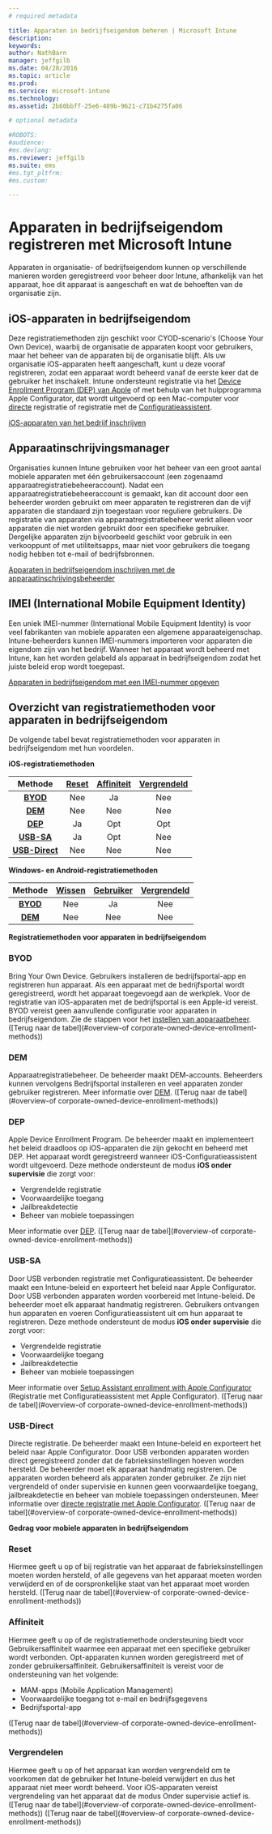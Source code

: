 ```yaml
---
# required metadata

title: Apparaten in bedrijfseigendom beheren | Microsoft Intune
description:
keywords:
author: NathBarn
manager: jeffgilb
ms.date: 04/28/2016
ms.topic: article
ms.prod:
ms.service: microsoft-intune
ms.technology:
ms.assetid: 2b60bbff-25e6-489b-9621-c71b4275fa06

# optional metadata

#ROBOTS:
#audience:
#ms.devlang:
ms.reviewer: jeffgilb
ms.suite: ems
#ms.tgt_pltfrm:
#ms.custom:

---
```


# Apparaten in bedrijfseigendom registreren met Microsoft Intune
Apparaten in organisatie- of bedrijfseigendom kunnen op verschillende manieren worden geregistreerd voor beheer door Intune, afhankelijk van het apparaat, hoe dit apparaat is aangeschaft en wat de behoeften van de organisatie zijn.

## iOS-apparaten in bedrijfseigendom
Deze registratiemethoden zijn geschikt voor CYOD-scenario's (Choose Your Own Device), waarbij de organisatie de apparaten koopt voor gebruikers, maar het beheer van de apparaten bij de organisatie blijft. Als uw organisatie iOS-apparaten heeft aangeschaft, kunt u deze vooraf registreren, zodat een apparaat wordt beheerd vanaf de eerste keer dat de gebruiker het inschakelt. Intune ondersteunt registratie via het [Device Enrollment Program (DEP) van Apple](ios-device-enrollment-program-in-microsoft-intune.md) of met behulp van het hulpprogramma Apple Configurator, dat wordt uitgevoerd op een Mac-computer voor [directe](ios-direct-enrollment-in-microsoft-intune.md) registratie of registratie met de [Configuratieassistent](ios-setup-assistant-enrollment-in-microsoft-intune.md).

[iOS-apparaten van het bedrijf inschrijven](enroll-corporate-owned-ios-devices-in-microsoft-intune.md)

## Apparaatinschrijvingsmanager
Organisaties kunnen Intune gebruiken voor het beheer van een groot aantal mobiele apparaten met één gebruikersaccount (een zogenaamd apparaatregistratiebeheeraccount). Nadat een apparaatregistratiebeheeraccount is gemaakt, kan dit account door een beheerder worden gebruikt om meer apparaten te registreren dan de vijf apparaten die standaard zijn toegestaan voor reguliere gebruikers. De registratie van apparaten via apparaatregistratiebeheer werkt alleen voor apparaten die niet worden gebruikt door een specifieke gebruiker. Dergelijke apparaten zijn bijvoorbeeld geschikt voor gebruik in een verkooppunt of met utiliteitsapps, maar niet voor gebruikers die toegang nodig hebben tot e-mail of bedrijfsbronnen.

[Apparaten in bedrijfseigendom inschrijven met de apparaatinschrijvingsbeheerder](enroll-corporate-owned-devices-with-the-device-enrollment-manager-in-microsoft-intune.md)

## IMEI (International Mobile Equipment Identity)
Een uniek IMEI-nummer (International Mobile Equipment Identity) is voor veel fabrikanten van mobiele apparaten een algemene apparaateigenschap. Intune-beheerders kunnen IMEI-nummers importeren voor apparaten die eigendom zijn van het bedrijf. Wanneer het apparaat wordt beheerd met Intune, kan het worden gelabeld als apparaat in bedrijfseigendom zodat het juiste beleid erop wordt toegepast.

[Apparaten in bedrijfseigendom met een IMEI-nummer opgeven](specify-corporate-owned-devices-with-international-mobile-equipment-identity-imei-numbers)

## Overzicht van registratiemethoden voor apparaten in bedrijfseigendom

De volgende tabel bevat registratiemethoden voor apparaten in bedrijfseigendom met hun voordelen.

**iOS-registratiemethoden**

| **Methode** |  **[Reset](#Reset)** |   **[Affiniteit](#Affinity)**   |   **[Vergrendeld](#Locked)** |
|:---:|:---:|:---:|:---:|
|**[BYOD](#BYOD)** | Nee|    Ja |   Nee |
|**[DEM](#DEM)**|   Nee |Nee |Nee  |
|**[DEP](#DEP)**|   Ja |   Opt |   Opt|
|**[USB-SA](#USB-SA)**| Ja |   Opt |   Nee|
|**[USB-Direct](#USB-Direct)**| Nee |    Nee  | Nee|

**Windows- en Android-registratiemethoden**

| **Methode** |  **[Wissen](#Wipe)** | **[Gebruiker](#User)**   |   **[Vergrendeld](#Locked)** |
|:---:|:---:|:---:|:---:|
|**[BYOD](#BYOD)** | Nee|    Ja |   Nee |
|**[DEM](#DEM)**|   Nee |Nee |Nee  |

**Registratiemethoden voor apparaten in bedrijfseigendom**

### BYOD
Bring Your Own Device. Gebruikers installeren de bedrijfsportal-app en registreren hun apparaat. Als een apparaat met de bedrijfsportal wordt geregistreerd, wordt het apparaat toegevoegd aan de werkplek. Voor de registratie van iOS-apparaten met de bedrijfsportal is een Apple-id vereist. BYOD vereist geen aanvullende configuratie voor apparaten in bedrijfseigendom. Zie de stappen voor het [instellen van apparaatbeheer](get-ready-to-enroll-devices-in-microsoft-intune#set-up-device-management.md). ([Terug naar de tabel](#overview-of corporate-owned-device-enrollment-methods))

### DEM
Apparaatregistratiebeheer. De beheerder maakt DEM-accounts. Beheerders kunnen vervolgens Bedrijfsportal installeren en veel apparaten zonder gebruiker registreren. Meer informatie over [DEM](enroll-corporate-owned-devices-with-the-device-enrollment-manager-in-microsoft-intune.md). ([Terug naar de tabel](#overview-of corporate-owned-device-enrollment-methods))

### DEP
Apple Device Enrollment Program. De beheerder maakt en implementeert het beleid draadloos op iOS-apparaten die zijn gekocht en beheerd met DEP. Het apparaat wordt geregistreerd wanneer iOS-Configuratieassistent wordt uitgevoerd. Deze methode ondersteunt de modus **iOS onder supervisie** die zorgt voor:
  - Vergrendelde registratie
  - Voorwaardelijke toegang
  - Jailbreakdetectie
  - Beheer van mobiele toepassingen

Meer informatie over [DEP](ios-device-enrollment-program-in-microsoft-intune.md). ([Terug naar de tabel](#overview-of corporate-owned-device-enrollment-methods))

### USB-SA
Door USB verbonden registratie met Configuratieassistent. De beheerder maakt een Intune-beleid en exporteert het beleid naar Apple Configurator. Door USB verbonden apparaten worden voorbereid met Intune-beleid. De beheerder moet elk apparaat handmatig registreren. Gebruikers ontvangen hun apparaten en voeren Configuratieassistent uit om hun apparaat te registreren. Deze methode ondersteunt de modus **iOS onder supervisie** die zorgt voor:
  - Vergrendelde registratie
  - Voorwaardelijke toegang
  - Jailbreakdetectie
  - Beheer van mobiele toepassingen

Meer informatie over [Setup Assistant enrollment with Apple Configurator](ios-setup-assistant-enrollment-in-microsoft-intune.md) (Registratie met Configuratieassistent met Apple Configurator). ([Terug naar de tabel](#overview-of corporate-owned-device-enrollment-methods))

### USB-Direct
Directe registratie. De beheerder maakt een Intune-beleid en exporteert het beleid naar Apple Configurator. Door USB verbonden apparaten worden direct geregistreerd zonder dat de fabrieksinstellingen hoeven worden hersteld. De beheerder moet elk apparaat handmatig registreren. De apparaten worden beheerd als apparaten zonder gebruiker. Ze zijn niet vergrendeld of onder supervisie en kunnen geen voorwaardelijke toegang, jailbreakdetectie en beheer van mobiele toepassingen ondersteunen. Meer informatie over [directe registratie met Apple Configurator](ios-direct-enrollment-in-microsoft-intune.md). ([Terug naar de tabel](#overview-of corporate-owned-device-enrollment-methods))

**Gedrag voor mobiele apparaten in bedrijfseigendom**

### Reset
Hiermee geeft u op of bij registratie van het apparaat de fabrieksinstellingen moeten worden hersteld, of alle gegevens van het apparaat moeten worden verwijderd en of de oorspronkelijke staat van het apparaat moet worden hersteld.
([Terug naar de tabel](#overview-of corporate-owned-device-enrollment-methods))

### Affiniteit
Hiermee geeft u op of de registratiemethode ondersteuning biedt voor Gebruikersaffiniteit waarmee een apparaat met een specifieke gebruiker wordt verbonden. Opt-apparaten kunnen worden geregistreerd met of zonder gebruikersaffiniteit. Gebruikersaffiniteit is vereist voor de ondersteuning van het volgende:
  - MAM-apps (Mobile Application Management)
  - Voorwaardelijke toegang tot e-mail en bedrijfsgegevens
  - Bedrijfsportal-app

([Terug naar de tabel](#overview-of corporate-owned-device-enrollment-methods))

### Vergrendelen
Hiermee geeft u op of het apparaat kan worden vergrendeld om te voorkomen dat de gebruiker het Intune-beleid verwijdert en dus het apparaat niet meer wordt beheerd. Voor iOS-apparaten vereist vergrendeling van het apparaat dat de modus Onder supervisie actief is.
([Terug naar de tabel](#overview-of corporate-owned-device-enrollment-methods)) ([Terug naar de tabel](#overview-of corporate-owned-device-enrollment-methods))


<!--HONumber=Jun16_HO1-->


